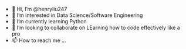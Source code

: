 - 👋 Hi, I’m @henryliu247
- 👀 I’m interested in Data Science/Software Engineering
- 🌱 I’m currently learning Python
- 💞️ I’m looking to collaborate on LEarning how to code effectively like a pro
- 📫 How to reach me ...

<!---
henryliu247/henryliu247 is a ✨ special ✨ repository because its `README.md` (this file) appears on your GitHub profile.
You can click the Preview link to take a look at your changes.
--->
